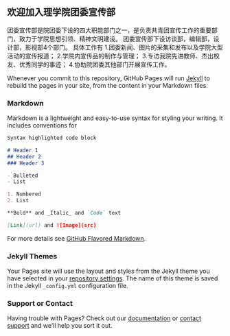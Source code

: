 ## 欢迎加入理学院团委宣传部

团委宣传部是院团委下设的四大职能部门之一，是负责共青团宣传工作的重要部门，致力于学院思想引领、精神文明建设。
团委宣传部下设访谈部，编辑部，设计部，影视部4个部门。
具体工作有
1.团委新闻、图片的采集和发布以及学院大型活动的宣传报道；
2.学院内宣传品的制作与管理；
3.专访我院先进教师、杰出校友、优秀同学的事迹；
4.协助院团委其他部门开展宣传工作。

Whenever you commit to this repository, GitHub Pages will run [Jekyll](https://jekyllrb.com/) to rebuild the pages in your site, from the content in your Markdown files.

### Markdown

Markdown is a lightweight and easy-to-use syntax for styling your writing. It includes conventions for

```markdown
Syntax highlighted code block

# Header 1
## Header 2
### Header 3

- Bulleted
- List

1. Numbered
2. List

**Bold** and _Italic_ and `Code` text

[Link](url) and ![Image](src)
```

For more details see [GitHub Flavored Markdown](https://guides.github.com/features/mastering-markdown/).

### Jekyll Themes

Your Pages site will use the layout and styles from the Jekyll theme you have selected in your [repository settings](https://github.com/MeganGid/tuanxuanzx/settings). The name of this theme is saved in the Jekyll `_config.yml` configuration file.

### Support or Contact

Having trouble with Pages? Check out our [documentation](https://help.github.com/categories/github-pages-basics/) or [contact support](https://github.com/contact) and we’ll help you sort it out.
